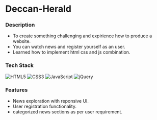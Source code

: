 # Deccan-Herald

### Description





- To create something challenging and expirience how to produce a website.
- You can watch news and register yourself as an user.
- Learned how to implement html css and js combination.

### Tech Stack


![HTML5](https://img.shields.io/badge/html5-%23E34F26.svg?style=for-the-badge&logo=html5&logoColor=white)
![CSS3](https://img.shields.io/badge/css3-%231572B6.svg?style=for-the-badge&logo=css3&logoColor=white)
![JavaScript](https://img.shields.io/badge/javascript-%23323330.svg?style=for-the-badge&logo=javascript&logoColor=%23F7DF1E)
![jQuery](https://img.shields.io/badge/jquery-%230769AD.svg?style=for-the-badge&logo=jquery&logoColor=white)


### Features 

- News exploration with reponsive UI.
- User registration functionality.
- categorized news sections as per user requirement.
